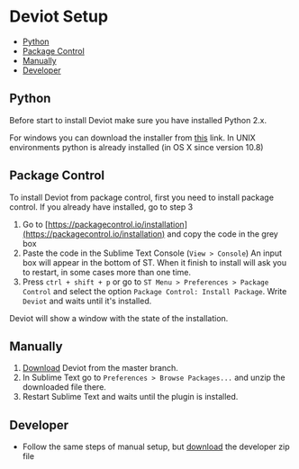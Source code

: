 # Deviot Setup

- [Python](#python)
- [Package Control](#package-control)
- [Manually](#manually)
- [Developer](#developer)

## Python
Before start to install Deviot make sure you have installed Python 2.x.

For windows you can download the installer from [this](https://www.python.org/downloads/) link. 
In UNIX environments python is already installed (in OS X since version 10.8)

## Package Control

To install Deviot from package control, first you need to install package control. If you already have installed, go to step 3

1. Go to [https://packagecontrol.io/installation](https://packagecontrol.io/installation) and copy the code in the grey box
2. Paste the code in the Sublime Text Console (`View > Console`) An input box will appear in the bottom of ST. When it finish to install will ask you to restart, in some cases more than one time.
3. Press `ctrl + shift + p` or go to `ST Menu > Preferences > Package Control` and select the option `Package Control: Install Package`. Write `Deviot` and waits until it's installed.

Deviot will show a window with the state of the installation.

## Manually

1. [Download](https://github.com/gepd/Deviot/archive/master.zip) Deviot from the master branch.
2. In Sublime Text go to `Preferences > Browse Packages...` and unzip the downloaded file there.
3. Restart Sublime Text and waits until the plugin is installed.

## Developer

- Follow the same steps of manual setup, but [download](https://github.com/gepd/Deviot/archive/develop.zip) the developer zip file